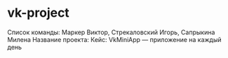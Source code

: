 # vk-project
Список команды: Маркер Виктор, Стрекаловский Игорь, Сапрыкина Милена
Название проекта:
Кейс: VkMiniApp — приложение на каждый день
